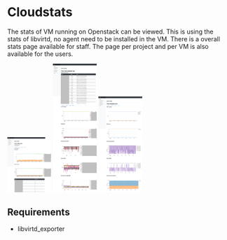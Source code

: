 # Cloudstats
The stats of VM running on Openstack can be viewed. This is using the stats of libvirtd, no agent need to be installed in the VM. There is a overall stats page available for staff. The page per project and per VM is also available for the users.

<a href="cloudstats.png"><img src="cloudstats.png" alt="Overall use" width="100"/></a>
<a href="cloudstats_rpoject.png"><img src="cloudstats_project.png" alt="Use within a project" width="100"/></a>
<a href="cloudstats_vm.png"><img src="cloudstats_vm.png" alt="Use within a VM" width="100"/></a>

## Requirements

* libvirtd_exporter

